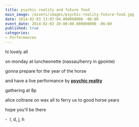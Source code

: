 ```yaml
---
title: psychic reality and future food
main_image: /assets/images/psychic-reality-future-food.jpg
date: 2014-02-03 13:07:04.000000000 -06:00
event_date: 2014-02-03 20:00:00.000000000 -06:00
published: true
categories:
- Performances
---
```

<p>hi lovely all</p>
<p>on monday at luncheonette (nassau/henry in gpointe)</p>
<p>gonna prepare for the year of the horse</p>
<p>and have a live performance by <a href="http://kdvsrecordings.bandcamp.com/album/vol-5-waxy-tombs-psychic-reality"><strong>psychic reality</strong></a></p>
<p>gathering at 8p</p>
<p>alice coltrane on wax all to ferry us to good horse years</p>
<p>hope you'll be there</p>
<p>-  l, d, j, h</p>
